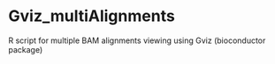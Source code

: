 # Gviz_multiAlignments
R script for multiple BAM alignments viewing using Gviz (bioconductor package)
